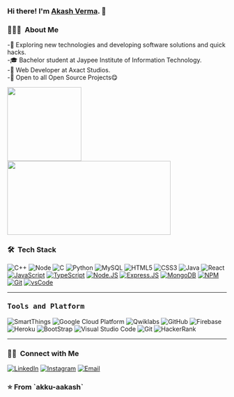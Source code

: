 ### Hi there! I'm <a href="https://akku-akash.netlify.app/" target="_blank">Akash Verma</a>. 👋
<!--
**akku-aakash/akku-aakash** is a ✨ _special_ ✨ repository because its `README.md` (this file) appears on your GitHub profile.

Here are some ideas to get you started:
-->
<h3> 👨🏻‍💻 &nbsp;About Me </h3>

  -🤔   Exploring new technologies and developing software solutions and quick hacks. \
  -🎓   Bachelor student at Jaypee Institute of Information Technology. \
  -💼   Web Developer at Axact Studios. \
  -🌱   Open to all Open Source Projects😋 
  <br/>
  
  <a href="https://akku-akash.netlify.app/" target="_blank">
  <img height="170px"  src="https://github-readme-stats.vercel.app/api?username=akku-aakash&show_icons=true&theme=radical" />
  <img height="170px" width='375px' src="https://github-readme-stats.vercel.app/api/top-langs/?username=akku-aakash&layout=compact&theme=radical" />
  </a>

  
  <br />

<!-- - 🔭 I’m currently working on ...
- 🌱 I’m currently learning ...
- 👯 I’m looking to collaborate on ...
- 🤔 I’m looking for help with ...
- 💬 Ask me about ...
- 😄 Pronouns: ...
- ⚡ Fun fact: ...
-->

<h3> 🛠 &nbsp;Tech Stack</h3>

![C++](https://img.shields.io/badge/C++-00599C?style=flat-square&logo=c%2B%2B&logoColor=white)
![Node](https://img.shields.io/badge/Node-013243?style=flat-square&logo=Node&logoColor=white)
![C](https://img.shields.io/badge/C-27338e?style=flat-square&logo=c&logoColor=white)
![Python](https://img.shields.io/badge/Python-3776AB?style=flat-square&logo=Python&logoColor=white)
![MySQL](https://img.shields.io/badge/MySQL-4479A1?style=flat-square&logo=MySQL&logoColor=white)
![HTML5](https://img.shields.io/badge/HTML5-E34F26?style=flat-square&logo=HTML5&logoColor=white)
![CSS3](https://img.shields.io/badge/CSS3-1572B6?style=flat-square&logo=CSS3&logoColor=white)
![Java](https://img.shields.io/badge/Java-013243?style=flat-square&logo=Java&logoColor=white)
![React](https://img.shields.io/badge/React-013243?style=flat-square&logo=React&logoColor=white)<br>
[![JavaScript](https://img.shields.io/badge/JavaScript-F7DF1E?style=for-the-badge&logo=javascript&logoColor=black)]()
[![TypeScript](https://img.shields.io/badge/TypeScript-007ACC?style=for-the-badge&logo=typescript&logoColor=white)]()
[![Node.JS](https://img.shields.io/badge/Node.js-43853D?style=for-the-badge&logo=node.js&logoColor=white)]()
[![Express.JS](https://img.shields.io/badge/Express.JS-000000?style=for-the-badge&logo=express&logoColor=white)]()
[![MongoDB](https://img.shields.io/badge/MongoDB-4EA94B?style=for-the-badge&logo=mongodb&logoColor=white)]()
[![NPM](https://img.shields.io/badge/NPM-CB3837?style=for-the-badge&logo=npm&logoColor=white)]()
[![Git](https://img.shields.io/badge/Git-F05032?style=for-the-badge&logo=git&logoColor=white)]()
[![vsCode](https://img.shields.io/badge/vsCode-0078D4?style=for-the-badge&logo=visual%20studio%20code&logoColor=white)]()

<hr/>

<h3><b><samp>Tools and Platform</samp></b></h3>

![SmartThings](https://img.shields.io/badge/SmartThings-777BB4?style=flat-square&logo=SmartThings&logoColor=white)
![Google Cloud Platform](https://img.shields.io/badge/Google_Cloud-4285F4?style=flat-square&logo=google-cloud&logoColor=white)
![Qwiklabs](https://img.shields.io/badge/Qwiklabs-F5CD0E?style=flat-square&logo=Qwiklabs&logoColor=800000)
![GitHub](https://img.shields.io/badge/GitHub-181717?style=flat-square&logo=github)
![Firebase](https://img.shields.io/badge/Firebase-ffcb2c?style=flat-square&logo=Firebase&logoColor=DD1100)
![Heroku](https://img.shields.io/badge/Heroku-430098?style=flat-square&logo=Heroku&logoColor=white)
![BootStrap](https://img.shields.io/badge/Bootstrap-7952B3?style=flat-square&logo=bootstrap&logoColor=white)
![Visual Studio Code](https://img.shields.io/badge/Visual_Studio_Code-007ACC?style=flat-square&logo=Visual-Studio-Code&logoColor=white)
![Git](https://img.shields.io/badge/Git-F05032?style=flat-square&logo=Git&logoColor=white)
![HackerRank](https://img.shields.io/badge/HackerRank-107C10?style=flat-square&logo=HackerRank&logoColor=black)

<hr/>

<h3> 🤝🏻 &nbsp;Connect with Me </h3>

<a href="https://www.linkedin.com/in/aakash-verma-8583291ab/"><img alt="LinkedIn" src="https://img.shields.io/badge/LinkedIn-Akash%20Verma-white?style=flat-square&logo=linkedin"></a>
<a href="https://www.instagram.com/akku_akash20/"><img alt="Instagram" src="https://img.shields.io/badge/Instagram-akku_akash20-white?style=flat-square&logo=instagram"></a>
<a href="mailto:akku.aakash124@gmail.com"><img alt="Email" src="https://img.shields.io/badge/Email-akku.aakash124@gmail.com-white?style=flat-square&logo=gmail"></a>

<h3>⭐️ From `akku-aakash` </h3>
